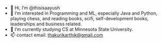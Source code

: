 - 👋 Hi, I’m @thisisaayush
- 👀 I’m interested in Programming and ML, especially Java and Python, playing chess, and reading books, scifi, self-development books, leaderships and business related. 
- 🌱 I’m currently studying CS at Minnesota State University.
- 📫 contact email: thakurikarthik@gmail.com

<!---
thisisaayush/thisisaayush is a ✨ special ✨ repository because its `README.md` (this file) appears on your GitHub profile.
You can click the Preview link to take a look at your changes.
--->
